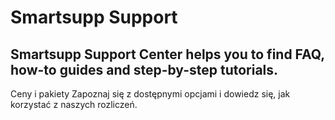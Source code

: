 # Smartsupp Support
## Smartsupp Support Center helps you to find FAQ, how-to guides and step-by-step tutorials.
Ceny i pakiety 
Zapoznaj się z dostępnymi opcjami i dowiedz się, jak korzystać z naszych rozliczeń.

